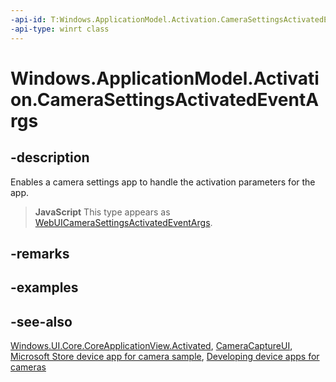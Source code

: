 ```yaml
---
-api-id: T:Windows.ApplicationModel.Activation.CameraSettingsActivatedEventArgs
-api-type: winrt class
---
```


<!-- Class syntax.
public class CameraSettingsActivatedEventArgs : Windows.ApplicationModel.Activation.IActivatedEventArgs, Windows.ApplicationModel.Activation.ICameraSettingsActivatedEventArgs
-->

# Windows.ApplicationModel.Activation.CameraSettingsActivatedEventArgs

## -description
Enables a camera settings app to handle the activation parameters for the app.

<!--Enables an app to handle the activation parameters for the activation contracts supported by Windows.-->

> **JavaScript**
> This type appears as [WebUICameraSettingsActivatedEventArgs](../windows.ui.webui/webuicamerasettingsactivatedeventargs.md).

## -remarks

## -examples

## -see-also
[Windows.UI.Core.CoreApplicationView.Activated](../windows.applicationmodel.core/coreapplicationview_activated.md), [CameraCaptureUI](../windows.media.capture/cameracaptureui.md), [Microsoft Store device app for camera sample](https://github.com/microsoft/Windows-universal-samples/tree/master/Samples/CameraStarterKit), [Developing  device apps for cameras](https://go.microsoft.com/fwlink/p/?LinkId=226802)
